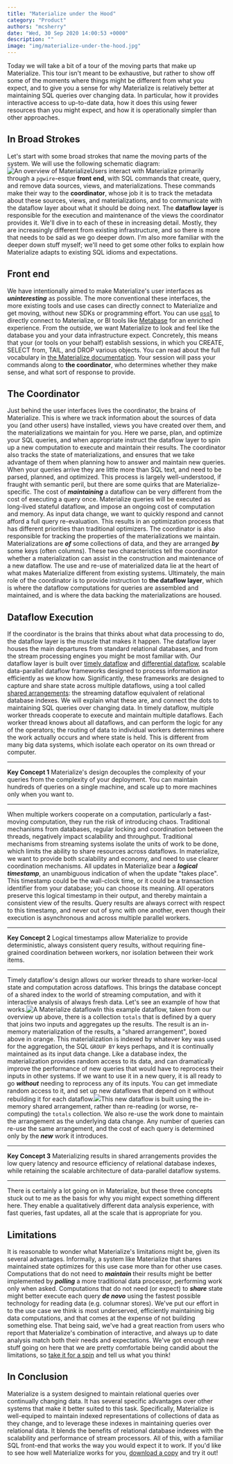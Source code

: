 ```yaml
---
title: "Materialize under the Hood"
category: "Product"
authors: "mcsherry"
date: "Wed, 30 Sep 2020 14:00:53 +0000"
description: ""
image: "img/materialize-under-the-hood.jpg"
---
```


Today we will take a bit of a tour of the moving parts that make up Materialize. This tour isn't meant to be exhaustive, but rather to show off some of the moments where things might be different from what you expect, and to give you a sense for why Materialize is relatively better at maintaining SQL queries over changing data. In particular, how it provides interactive access to up-to-date data, how it does this using fewer resources than you might expect, and how it is operationally simpler than other approaches.

## In Broad Strokes

Let's start with some broad strokes that name the moving parts of the system. We will use the following schematic diagram:![An overview of Materialize](https://materialize.io/wp-content/uploads/2020/09/overview-300x263.png)Users interact with Materialize primarily through a `pgwire`\-esque **front end**, with SQL commands that create, query, and remove data sources, views, and materializations. These commands make their way to the **coordinator**, whose job it is to track the metadata about these sources, views, and materializations, and to communicate with the dataflow layer about what it should be doing next. The **dataflow layer** is responsible for the execution and maintenance of the views the coordinator provides it. We'll dive in to each of these in increasing detail. Mostly, they are increasingly different from existing infrastructure, and so there is more that needs to be said as we go deeper down. I'm also more familiar with the deeper down stuff myself; we'll need to get some other folks to explain how Materialize adapts to existing SQL idioms and expectations.

## Front end

We have intentionally aimed to make Materialize's user interfaces as **_uninteresting_** as possible. The more conventional these interfaces, the more existing tools and use cases can directly connect to Materialize and get moving, without new SDKs or programming effort. You can use [`psql`](https://www.postgresql.org/docs/9.2/app-psql.html) to directly connect to Materialize, or BI tools like [Metabase](https://www.metabase.com) for an enriched experience. From the outside, we want Materialize to look and feel like the database you and your data infrastructure expect. Concretely, this means that your (or tools on your behalf) establish sessions, in which you CREATE, SELECT from, TAIL, and DROP various objects. You can read about the full vocabulary in [the Materialize documentation](https://materialize.io/docs/). Your session will pass your commands along to **the coordinator**, who determines whether they make sense, and what sort of response to provide.

## The Coordinator

Just behind the user interfaces lives the coordinator, the brains of Materialize. This is where we track information about the sources of data you (and other users) have installed, views you have created over them, and the materializations we maintain for you. Here we parse, plan, and optimize your SQL queries, and when appropriate instruct the dataflow layer to spin up a new computation to execute and maintain their results. The coordinator also tracks the state of materializations, and ensures that we take advantage of them when planning how to answer and maintain new queries. When your queries arrive they are little more than SQL text, and need to be parsed, planned, and optimized. This process is largely well-understood, if fraught with semantic peril, but there are some quirks that are Materialize-specific. The cost of **_maintaining_** a dataflow can be very different from the cost of executing a query once. Materialize queries will be executed as long-lived stateful dataflow, and impose an ongoing cost of computation and memory. As input data change, we want to quickly respond and cannot afford a full query re-evaluation. This results in an optimization process that has different priorities than traditional optimizers. The coordinator is also responsible for tracking the properties of the materializations we maintain. Materializations are **_of_** some collections of data, and they are arranged **_by_** some keys (often columns). These two characteristics tell the coordinator whether a materialization can assist in the construction and maintenance of a new dataflow. The use and re-use of materialized data lie at the heart of what makes Materialize different from existing systems. Ultimately, the main role of the coordinator is to provide instruction to **the dataflow layer**, which is where the dataflow computations for queries are assembled and maintained, and is where the data backing the materializations are housed.

## Dataflow Execution

If the coordinator is the brains that thinks about what data processing to do, the dataflow layer is the muscle that makes it happen. The dataflow layer houses the main departures from standard relational databases, and from the stream processing engines you might be most familiar with. Our dataflow layer is built over [timely dataflow](https://github.com/TimelyDataflow/timely-dataflow) and [differential dataflow](https://github.com/TimelyDataflow/differential-dataflow), scalable data-parallel dataflow frameworks designed to process information as efficiently as we know how. Significantly, these frameworks are designed to capture and share state across multiple dataflows, using a tool called [shared arrangements](http://www.vldb.org/pvldb/vol13/p1793-mcsherry.pdf): the streaming dataflow equivalent of relational database indexes. We will explain what these are, and connect the dots to maintaining SQL queries over changing data. In timely dataflow, multiple worker threads cooperate to execute and maintain multiple dataflows. Each worker thread knows about all dataflows, and can perform the logic for any of the operators; the routing of data to individual workers determines where the work actually occurs and where state is held. This is different from many big data systems, which isolate each operator on its own thread or computer.

---

**Key Concept 1** Materialize's design decouples the complexity of your queries from the complexity of your deployment. You can maintain hundreds of queries on a single machine, and scale up to more machines only when you want to.

---

When multiple workers cooperate on a computation, particularly a fast-moving computation, they run the risk of introducing chaos. Traditional mechanisms from databases, regular locking and coordination between the threads, negatively impact scalability and throughput. Traditional mechanisms from streaming systems isolate the units of work to be done, which limits the ability to share resources across dataflows. In materialize, we want to provide both scalability and economy, and need to use clearer coordination mechanisms. All updates in Materialize bear a **_logical timestamp_**, an unambiguous indication of when the update "takes place". This timestamp could be the wall-clock time, or it could be a transaction identifier from your database; you can choose its meaning. All operators preserve this logical timestamp in their output, and thereby maintain a consistent view of the results. Query results are always correct with respect to this timestamp, and never out of sync with one another, even though their execution is asynchronous and across multiple parallel workers.

---

**Key Concept 2** Logical timestamps allow Materialize to provide deterministic, always consistent query results, without requiring fine-grained coordination between workers, nor isolation between their work items.

---

Timely dataflow's design allows our worker threads to share worker-local state and computation across dataflows. This brings the database concept of a shared index to the world of streaming computation, and with it interactive analysis of always fresh data. Let's see an example of how that works.![A Materialize dataflow](https://materialize.io/wp-content/uploads/2020/09/dataflow-300x155.png)In this example dataflow, taken from our overview up above, there is a collection `totals` that is defined by a query that joins two inputs and aggregates up the results. The result is an in-memory materialization of the results, a "shared arrangement", boxed above in orange. This materialization is indexed by whatever key was used for the aggregation, the SQL `GROUP BY` keys perhaps, and it is continually maintained as its input data change. Like a database index, the materialization provides random access to its data, and can dramatically improve the performance of new queries that would have to reprocess their inputs in other systems. If we want to use it in a new query, it is all ready to go **_without_** needing to reprocess any of its inputs. You can get immediate random access to it, and set up new dataflows that depend on it without rebuilding it for each dataflow.![](https://materialize.io/wp-content/uploads/2020/09/sharing-300x145.png)This new dataflow is built using the in-memory shared arrangement, rather than re-reading (or worse, re-computing) the `totals` collection. We also re-use the work done to maintain the arrangement as the underlying data change. Any number of queries can re-use the same arrangement, and the cost of each query is determined only by the **_new_** work it introduces.

---

**Key Concept 3** Materializing results in shared arrangements provides the low query latency and resource efficiency of relational database indexes, while retaining the scalable architecture of data-parallel dataflow systems.

---

There is certainly a lot going on in Materialize, but these three concepts stuck out to me as the basis for why you might expect something different here. They enable a qualitatively different data analysis experience, with fast queries, fast updates, all at the scale that is appropriate for you.

## Limitations

It is reasonable to wonder what Materialize's limitations might be, given its several advantages. Informally, a system like Materialize that shares maintained state optimizes for this use case more than for other use cases. Computations that do not need to **_maintain_** their results might be better implemented by **_polling_** a more traditional data processor, performing work only when asked. Computations that do not need (or expect) to **_share_** state might better execute each query **_de novo_** using the fastest possible technology for reading data (e.g. columnar stores). We've put our effort in to the use case we think is most underserved, efficiently maintaining big data computations, and that comes at the expense of not building something else. That being said, we've had a great reaction from users who report that Materialize's combination of interactive, and always up to date analysis match both their needs and expectations. We've got enough new stuff going on here that we are pretty comfortable being candid about the limitations, so [take it for a spin](https://materialize.io/download/) and tell us what you think!

## In Conclusion

Materialize is a system designed to maintain relational queries over continually changing data. It has several specific advantages over other systems that make it better suited to this task. Specifically, Materialize is well-equiped to maintain indexed representations of collections of data as they change, and to leverage these indexes in maintaining queries over relational data. It blends the benefits of relational database indexes with the scalability and performance of stream processors. All of this, with a familiar SQL front-end that works the way you would expect it to work. If you'd like to see how well Materialize works for you, [download a copy](https://materialize.io/download/) and try it out!